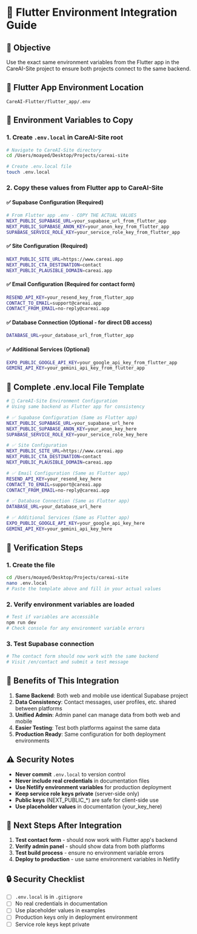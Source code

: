 # 🔗 Flutter Environment Integration Guide

## 🎯 **Objective**
Use the exact same environment variables from the Flutter app in the CareAI-Site project to ensure both projects connect to the same backend.

## 📍 **Flutter App Environment Location**
```
CareAI-Flutter/flutter_app/.env
```

## 🔑 **Environment Variables to Copy**

### **1. Create `.env.local` in CareAI-Site root**
```bash
# Navigate to CareAI-Site directory
cd /Users/moayed/Desktop/Projects/careai-site

# Create .env.local file
touch .env.local
```

### **2. Copy these values from Flutter app to CareAI-Site**

#### **✅ Supabase Configuration (Required)**
```bash
# From Flutter app .env - COPY THE ACTUAL VALUES
NEXT_PUBLIC_SUPABASE_URL=your_supabase_url_from_flutter_app
NEXT_PUBLIC_SUPABASE_ANON_KEY=your_anon_key_from_flutter_app
SUPABASE_SERVICE_ROLE_KEY=your_service_role_key_from_flutter_app
```

#### **✅ Site Configuration (Required)**
```bash
NEXT_PUBLIC_SITE_URL=https://www.careai.app
NEXT_PUBLIC_CTA_DESTINATION=contact
NEXT_PUBLIC_PLAUSIBLE_DOMAIN=careai.app
```

#### **✅ Email Configuration (Required for contact form)**
```bash
RESEND_API_KEY=your_resend_key_from_flutter_app
CONTACT_TO_EMAIL=support@careai.app
CONTACT_FROM_EMAIL=no-reply@careai.app
```

#### **✅ Database Connection (Optional - for direct DB access)**
```bash
DATABASE_URL=your_database_url_from_flutter_app
```

#### **✅ Additional Services (Optional)**
```bash
EXPO_PUBLIC_GOOGLE_API_KEY=your_google_api_key_from_flutter_app
GEMINI_API_KEY=your_gemini_api_key_from_flutter_app
```

## 🚀 **Complete .env.local File Template**

```bash
# 🚀 CareAI-Site Environment Configuration
# Using same backend as Flutter app for consistency

# ✅ Supabase Configuration (Same as Flutter app)
NEXT_PUBLIC_SUPABASE_URL=your_supabase_url_here
NEXT_PUBLIC_SUPABASE_ANON_KEY=your_anon_key_here
SUPABASE_SERVICE_ROLE_KEY=your_service_role_key_here

# ✅ Site Configuration
NEXT_PUBLIC_SITE_URL=https://www.careai.app
NEXT_PUBLIC_CTA_DESTINATION=contact
NEXT_PUBLIC_PLAUSIBLE_DOMAIN=careai.app

# ✅ Email Configuration (Same as Flutter app)
RESEND_API_KEY=your_resend_key_here
CONTACT_TO_EMAIL=support@careai.app
CONTACT_FROM_EMAIL=no-reply@careai.app

# ✅ Database Connection (Same as Flutter app)
DATABASE_URL=your_database_url_here

# ✅ Additional Services (Same as Flutter app)
EXPO_PUBLIC_GOOGLE_API_KEY=your_google_api_key_here
GEMINI_API_KEY=your_gemini_api_key_here
```

## 🔧 **Verification Steps**

### **1. Create the file**
```bash
cd /Users/moayed/Desktop/Projects/careai-site
nano .env.local
# Paste the template above and fill in your actual values
```

### **2. Verify environment variables are loaded**
```bash
# Test if variables are accessible
npm run dev
# Check console for any environment variable errors
```

### **3. Test Supabase connection**
```bash
# The contact form should now work with the same backend
# Visit /en/contact and submit a test message
```

## 🎯 **Benefits of This Integration**

1. **Same Backend**: Both web and mobile use identical Supabase project
2. **Data Consistency**: Contact messages, user profiles, etc. shared between platforms
3. **Unified Admin**: Admin panel can manage data from both web and mobile
4. **Easier Testing**: Test both platforms against the same data
5. **Production Ready**: Same configuration for both deployment environments

## ⚠️ **Security Notes**

- **Never commit** `.env.local` to version control
- **Never include real credentials** in documentation files
- **Use Netlify environment variables** for production deployment
- **Keep service role keys private** (server-side only)
- **Public keys** (NEXT_PUBLIC_*) are safe for client-side use
- **Use placeholder values** in documentation (your_key_here)

## 🚀 **Next Steps After Integration**

1. **Test contact form** - should now work with Flutter app's backend
2. **Verify admin panel** - should show data from both platforms
3. **Test build process** - ensure no environment variable errors
4. **Deploy to production** - use same environment variables in Netlify

## 🔒 **Security Checklist**

- [ ] `.env.local` is in `.gitignore`
- [ ] No real credentials in documentation
- [ ] Use placeholder values in examples
- [ ] Production keys only in deployment environment
- [ ] Service role keys kept private
